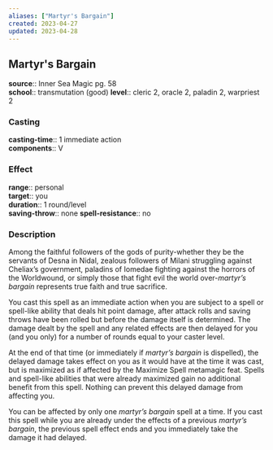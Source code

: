 ```yaml
---
aliases: ["Martyr's Bargain"]
created: 2023-04-27
updated: 2023-04-28
---
```


## Martyr's Bargain

**source**:: Inner Sea Magic pg. 58  
**school**:: transmutation (good)
**level**:: cleric 2, oracle 2, paladin 2, warpriest 2

### Casting

**casting-time**:: 1 immediate action  
**components**:: V

### Effect

**range**:: personal  
**target**:: you  
**duration**:: 1 round/level  
**saving-throw**:: none
**spell-resistance**:: no

### Description

Among the faithful followers of the gods of purity-whether they be the servants of Desna in Nidal, zealous followers of Milani struggling against Cheliax’s government, paladins of Iomedae fighting against the horrors of the Worldwound, or simply those that fight evil the world over-*martyr’s bargain* represents true faith and true sacrifice.  
  
You cast this spell as an immediate action when you are subject to a spell or spell-like ability that deals hit point damage, after attack rolls and saving throws have been rolled but before the damage itself is determined. The damage dealt by the spell and any related effects are then delayed for you (and you only) for a number of rounds equal to your caster level.  
  
At the end of that time (or immediately if *martyr’s bargain* is dispelled), the delayed damage takes effect on you as it would have at the time it was cast, but is maximized as if affected by the Maximize Spell metamagic feat. Spells and spell-like abilities that were already maximized gain no additional benefit from this spell. Nothing can prevent this delayed damage from affecting you.  
  
You can be affected by only one *martyr’s bargain* spell at a time. If you cast this spell while you are already under the effects of a previous *martyr’s bargain*, the previous spell effect ends and you immediately take the damage it had delayed.
